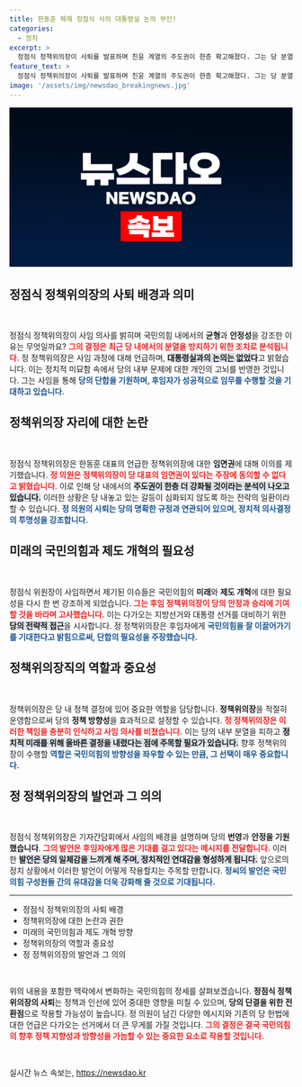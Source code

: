 ```yaml
---
title: 한동훈 체제 정점식 사의 대통령실 논의 부인!
categories:
  - 정치
excerpt: >
  정점식 정책위의장이 사퇴를 발표하며 친윤 계열의 주도권이 한층 확고해졌다. 그는 당 분열 막기 위해 결정을 내렸다고 강조, 한동훈 체제의 강화 가능성을 시사했다.
feature_text: >
  정점식 정책위의장이 사퇴를 발표하며 친윤 계열의 주도권이 한층 확고해졌다. 그는 당 분열 막기 위해 결정을 내렸다고 강조, 한동훈 체제의 강화 가능성을 시사했다.
image: '/assets/img/newsdao_breakingnews.jpg'
---
```


<p><img src="/assets/img/newsdao_breakingnews.jpg" alt="pcversion 속보" /></p>

<h2 data-ke-size="size26">정점식 정책위의장의 사퇴 배경과 의미</h2>

<p data-ke-size="size16">&nbsp;</p>

<p>정점식 정책위의장이 사임 의사를 밝히며 국민의힘 내에서의 <b>균형</b>과 <b>안정성</b>을 강조한 이유는 무엇일까요? <b><span style="color: #ee2323;">그의 결정은 최근 당 내에서의 분열을 방지하기 위한 조치로 분석됩니다.</span></b> 정 정책위의장은 사임 과정에 대해 언급하며, <b><span style="background-color: #21538527;">대통령실과의 논의는 없었다</span></b>고 밝혔습니다. 이는 정치적 미묘함 속에서 당의 내부 문제에 대한 개인의 고뇌를 반영한 것입니다. 그는 사임을 통해 <b><span style="color: #1a5490;">당의 단합을 기원하며, 후임자가 성공적으로 임무를 수행할 것을 기대하고 있습니다.</span></b> </p>

<h2 data-ke-size="size26">정책위의장 자리에 대한 논란</h2>

<p data-ke-size="size16">&nbsp;</p>

<p>정점식 정책위의장은 한동훈 대표의 언급한 정책위의장에 대한 <b>임면권</b>에 대해 이의를 제기했습니다. <b><span style="color: #ee2323;">정 의원은 정책위의장이 당 대표의 임면권이 있다는 주장에 동의할 수 없다고 밝혔습니다.</span></b> 이로 인해 당 내에서의 <b><span style="background-color: #21538527;">주도권이 한층 더 강화될 것이라는 분석이 나오고 있습니다.</span></b> 이러한 상황은 당 내놓고 있는 갈등이 심화되지 않도록 하는 전략의 일환이라 할 수 있습니다. <b><span style="color: #1a5490;">정 의원의 사퇴는 당의 명확한 규정과 연관되어 있으며, 정치적 의사결정의 투명성을 강조합니다.</span></b> </p>

<h2 data-ke-size="size26">미래의 국민의힘과 제도 개혁의 필요성</h2>

<p data-ke-size="size16">&nbsp;</p>

<p>정점식 위원장이 사임하면서 제기된 이슈들은 국민의힘의 <b>미래</b>와 <b>제도 개혁</b>에 대한 필요성을 다시 한 번 강조하게 되었습니다. <b><span style="color: #ee2323;">그는 후임 정책위의장이 당의 안정과 승리에 기여할 것을 바라며 고사했습니다.</span></b> 이는 다가오는 지방선거와 대통령 선거를 대비하기 위한 <b><span style="background-color: #21538527;">당의 전략적 접근</span></b>을 시사합니다. 정 정책위의장은 후임자에게 <b><span style="color: #1a5490;">국민의힘을 잘 이끌어가기를 기대한다고 밝힘으로써, 단합의 필요성을 주장했습니다.</span></b> </p>

<h2 data-ke-size="size26">정책위의장직의 역할과 중요성</h2>

<p data-ke-size="size16">&nbsp;</p>

<p>정책위의장은 당 내 정책 결정에 있어 중요한 역할을 담당합니다. <b>정책위의장</b>을 적절히 운영함으로써 당의 <b>정책 방향성</b>을 효과적으로 설정할 수 있습니다. <b><span style="color: #ee2323;">정 정책위의장은 이러한 책임을 충분히 인식하고 사임 의사를 비쳤습니다.</span></b> 이는 당의 내부 분열을 피하고 <b><span style="background-color: #21538527;">정치적 미래를 위해 올바른 결정을 내렸다는 점에 주목할 필요가 있습니다.</span></b> 향후 정책위의장이 수행할 <b><span style="color: #1a5490;">역할은 국민의힘의 방향성을 좌우할 수 있는 만큼, 그 선택이 매우 중요합니다.</span></b></p>

<h2 data-ke-size="size26">정 정책위의장의 발언과 그 의의</h2>

<p data-ke-size="size16">&nbsp;</p>

<p>정점식 정책위의장은 기자간담회에서 사임의 배경을 설명하며 당의 <b>번영</b>과 <b>안정을 기원했습니다</b>. <b><span style="color: #ee2323;">그의 발언은 후임자에게 많은 기대를 걸고 있다는 메시지를 전달합니다.</span></b> 이러한 <b><span style="background-color: #21538527;">발언은 당의 일체감을 느끼게 해 주며, 정치적인 연대감을 형성하게 됩니다.</span></b> 앞으로의 정치 상황에서 이러한 발언이 어떻게 작용할지는 주목할 만합니다. <b><span style="color: #1a5490;">정씨의 발언은 국민의힘 구성원들 간의 유대감을 더욱 강화해 줄 것으로 기대됩니다.</span></b> </p>

<hr>

<ul>
    <li>정점식 정책위의장의 사퇴 배경</li>
    <li>정책위의장에 대한 논란과 권한</li>
    <li>미래의 국민의힘과 제도 개혁 방향</li>
    <li>정책위의장의 역할과 중요성</li>
    <li>정 정책위의장의 발언과 그 의의</li>
</ul>

<p data-ke-size="size16">&nbsp;</p> 

<p>위의 내용을 포함한 맥락에서 변화하는 국민의힘의 정세를 살펴보겠습니다. <b>정점식 정책위의장의 사퇴</b>는 정책과 인선에 있어 중대한 영향을 미칠 수 있으며, <b>당의 단결을 위한 전환점</b>으로 작용할 가능성이 높습니다. 정 의원이 남긴 다양한 메시지와 기존의 당 헌법에 대한 언급은 다가오는 선거에서 더 큰 무게를 가질 것입니다. <b><span style="color: #ee2323;">그의 결정은 결국 국민의힘의 향후 정책 지향성과 방향성을 가늠할 수 있는 중요한 요소로 작용할 것입니다.</span></b></p>

<p data-ke-size="size16">&nbsp;</p>
실시간 뉴스 속보는, <a href="https://newsdao.kr" rel="dofollow">https://newsdao.kr</a>


